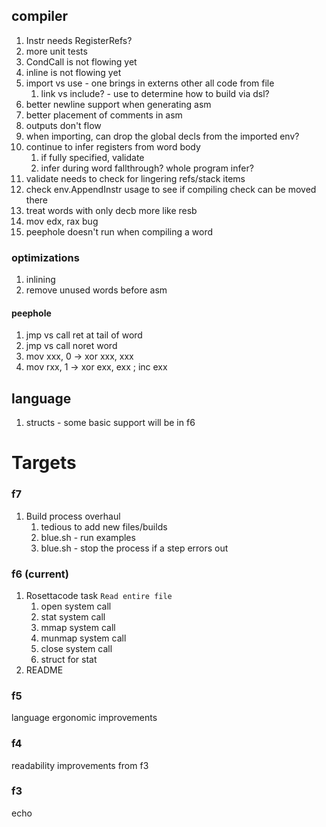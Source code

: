 ## compiler

1. Instr needs RegisterRefs?
1. more unit tests
1. CondCall is not flowing yet
1. inline is not flowing yet
1. import vs use - one brings in externs other all code from file
   1. link vs include? - use to determine how to build via dsl?
1. better newline support when generating asm
1. better placement of comments in asm
1. outputs don't flow
1. when importing, can drop the global decls from the imported env?
1. continue to infer registers from word body
   1. if fully specified, validate
   1. infer during word fallthrough? whole program infer?
1. validate needs to check for lingering refs/stack items
1. check env.AppendInstr usage to see if compiling check can be moved there
1. treat words with only decb more like resb
1. mov edx, rax bug
1. peephole doesn't run when compiling a word

### optimizations

1. inlining
1. remove unused words before asm

#### peephole

1. jmp vs call ret at tail of word
1. jmp vs call noret word
1. mov xxx, 0 -> xor xxx, xxx
1. mov rxx, 1 -> xor exx, exx ; inc exx

## language

1. structs - some basic support will be in f6

# Targets

### f7

1. Build process overhaul
   1. tedious to add new files/builds
   1. blue.sh - run examples
   1. blue.sh - stop the process if a step errors out

### f6 (current)

1. Rosettacode task `Read entire file`
   1. open system call
   1. stat system call
   1. mmap system call
   1. munmap system call
   1. close system call
   1. struct for stat
1. README

### f5

language ergonomic improvements

### f4

readability improvements from f3

### f3

echo
